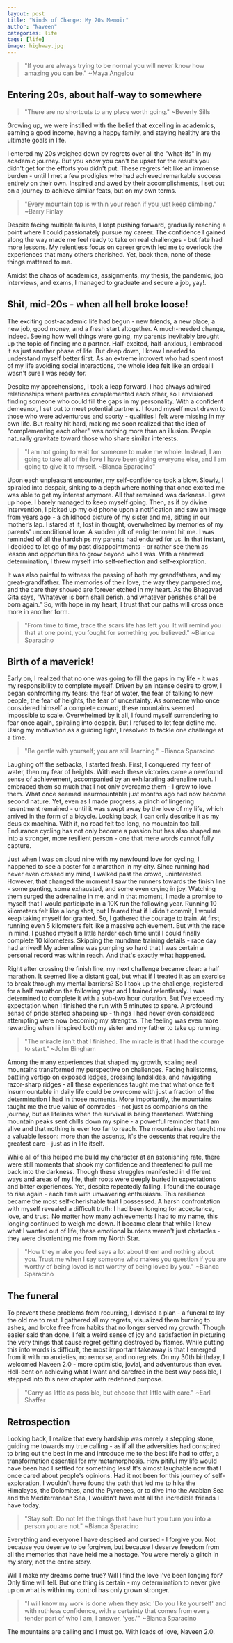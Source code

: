 ```yaml
---
layout: post
title: "Winds of Change: My 20s Memoir"
author: "Naveen"
categories: life
tags: [life]
image: highway.jpg
---
```


> "If you are always trying to be normal you will never know how amazing you can be."
> ~Maya Angelou

## Entering 20s, about half-way to somewhere

> "There are no shortcuts to any place worth going." ~Beverly Sills

Growing up, we were instilled with the belief that excelling in academics, earning a good income, having a happy family, and staying healthy are the ultimate goals in life.

I entered my 20s weighed down by regrets over all the "what-ifs" in my academic journey. But you know you can't be upset for the results you didn't get for the efforts you didn't put. These regrets felt like an immense burden - until I met a few prodigies who had achieved remarkable success entirely on their own. Inspired and awed by their accomplishments, I set out on a journey to achieve similar feats, but on my own terms.

> "Every mountain top is within your reach if you just keep climbing." ~Barry Finlay

Despite facing multiple failures, I kept pushing forward, gradually reaching a point where I could passionately pursue my career. The confidence I gained along the way made me feel ready to take on real challenges - but fate had more lessons. My relentless focus on career growth led me to overlook the experiences that many others cherished. Yet, back then, none of those things mattered to me.

Amidst the chaos of academics, assignments, my thesis, the pandemic, job interviews, and exams, I managed to graduate and secure a job, yay!.

## Shit, mid-20s - when all hell broke loose!

The exciting post-academic life had begun - new friends, a new place, a new job, good money, and a fresh start altogether. A much-needed change, indeed. Seeing how well things were going, my parents inevitably brought up the topic of finding me a partner. Half-excited, half-anxious, I embraced it as just another phase of life. But deep down, I knew I needed to understand myself better first. As an extreme introvert who had spent most of my life avoiding social interactions, the whole idea felt like an ordeal I wasn't sure I was ready for.

Despite my apprehensions, I took a leap forward. I had always admired relationships where partners complemented each other, so I envisioned finding someone who could fill the gaps in my personality. With a confident demeanor, I set out to meet potential partners. I found myself most drawn to those who were adventurous and sporty - qualities I felt were missing in my own life. But reality hit hard, making me soon realized that the idea of "complementing each other" was nothing more than an illusion. People naturally gravitate toward those who share similar interests. 

<!-- #Time and again, I heard the same polite rejection:
#"Naveen, you're incredibly sweet, but we're just too different." -->

> "I am not going to wait for someone to make me whole. Instead, I am going to take all of the love I have been giving everyone else, and I am going to give it to myself. ~Bianca Sparacino"

Upon each unpleasant encounter, my self-confidence took a blow. Slowly, I spiraled into despair, sinking to a depth where nothing that once excited me was able to get my interest anymore. All that remained was darkness. I gave up hope. I barely managed to keep myself going. Then, as if by divine intervention, I picked up my old phone upon a notification and saw an image from years ago - a childhood picture of my sister and me, sitting in our mother’s lap. I stared at it, lost in thought, overwhelmed by memories of my parents' unconditional love. A sudden jolt of enlightenment hit me. I was reminded of all the hardships my parents had endured for us. In that instant, I decided to let go of my past disappointments - or rather see them as lesson and opportunities to grow beyond who I was. With a renewed determination, I threw myself into self-reflection and self-exploration.

It was also painful to witness the passing of both my grandfathers, and my great-grandfather. The memories of their love, the way they pampered me, and the care they showed are forever etched in my heart. As the Bhagavad Gita says, "Whatever is born shall perish, and whatever perishes shall be born again." So, with hope in my heart, I trust that our paths will cross once more in another form.

> "From time to time, trace the scars life has left you. It will remind you that at one point, you fought for something you believed." ~Bianca Sparacino

## Birth of a maverick!

Early on, I realized that no one was going to fill the gaps in my life - it was my responsibility to complete myself. Driven by an intense desire to grow, I began confronting my fears: the fear of water, the fear of talking to new people, the fear of heights, the fear of uncertainty. As someone who once considered himself a complete coward, these mountains seemed impossible to scale. Overwhelmed by it all, I found myself surrendering to fear once again, spiraling into despair. But I refused to let fear define me. Using my motivation as a guiding light, I resolved to tackle one challenge at a time.

> "Be gentle with yourself; you are still learning." ~Bianca Sparacino

Laughing off the setbacks, I started fresh. First, I conquered my fear of water, then my fear of heights. With each these victories came a newfound sense of achievement, accompanied by an exhilarating adrenaline rush. I embraced them so much that I not only overcame them - I grew to love them. What once seemed insurmountable just months ago had now become second nature. Yet, even as I made progress, a pinch of lingering resentment remained - until it was swept away by the love of my life, which arrived in the form of a bicycle. Looking back, I can only describe it as my deus ex machina. With it, no road felt too long, no mountain too tall. Endurance cycling has not only become a passion but has also shaped me into a stronger, more resilient person - one that mere words cannot fully capture.

Just when I was on cloud nine with my newfound love for cycling, I happened to see a poster for a marathon in my city. Since running had never even crossed my mind, I walked past the crowd, uninterested. However, that changed the moment I saw the runners towards the finish line - some panting, some exhausted, and some even crying in joy. Watching them surged the adrenaline in me, and in that moment, I made a promise to myself that I would participate in a 10K run the following year. Running 10 kilometers felt like a long shot, but I feared that if I didn't commit, I would keep taking myself for granted. So, I gathered the courage to train. At first, running even 5 kilometers felt like a massive achievement. But with the race in mind, I pushed myself a little harder each time until I could finally complete 10 kilometers. Skipping the mundane training details - race day had arrived! My adrenaline was pumping so hard that I was certain a personal record was within reach. And that's exactly what happened.

Right after crossing the finish line, my next challenge became clear: a half marathon. It seemed like a distant goal, but what if I treated it as an exercise to break through my mental barriers? So I took up the challenge, registered for a half marathon the following year and I trained relentlessly. I was determined to complete it with a sub-two hour duration. But I've exceed my expectation when I finished the run with 5 minutes to spare. A profound sense of pride started shapeing up - things I had never even considered attempting were now becoming my strengths. The feeling was even more rewarding when I inspired both my sister and my father to take up running.

> "The miracle isn't that I finished. The miracle is that I had the courage to start." ~John Bingham

Among the many experiences that shaped my growth, scaling real mountains transformed my perspective on challenges. Facing hailstorms, battling vertigo on exposed ledges, crossing landslides, and navigating razor-sharp ridges - all these experiences taught me that what once felt insurmountable in daily life could be overcome with just a fraction of the determination I had in those moments. More importantly, the mountains taught me the true value of comrades - not just as companions on the journey, but as lifelines when the survival is being threatened. Watching mountain peaks sent chills down my spine - a powerful reminder that I am alive and that nothing is ever too far to reach. The mountains also taught me a valuable lesson: more than the ascents, it's the descents that require the greatest care - just as in life itself.

While all of this helped me build my character at an astonishing rate, there were still moments that shook my confidence and threatened to pull me back into the darkness. Though these struggles manifested in different ways and areas of my life, their roots were deeply buried in expectations and bitter experiences. Yet, despite repeatedly falling, I found the courage to rise again - each time with unwavering enthusiasm. This resilience became the most self-cherishable trait I possessed. A harsh confrontation with myself revealed a difficult truth: I had been longing for acceptance, love, and trust. No matter how many achievements I had to my name, this longing continued to weigh me down. It became clear that while I knew what I wanted out of life, these emotional burdens weren't just obstacles - they were disorienting me from my North Star.

> "How they make you feel says a lot about them and nothing about you. Trust me when I say someone who makes you question if you are worthy of being loved is not worthy of being loved by you." ~Bianca Sparacino

## The funeral

To prevent these problems from recurring, I devised a plan - a funeral to lay the old me to rest. I gathered all my regrets, visualized them burning to ashes, and broke free from habits that no longer served my growth. Though easier said than done, I felt a weird sense of joy and satisfaction in picturing the very things that cause regret getting destroyed by flames. While putting this into words is difficult, the most important takeaway is that I emerged from it with no anxieties, no remorse, and no regrets. On my 30th birthday, I welcomed Naveen 2.0 - more optimistic, jovial, and adventurous than ever. Hell-bent on achieving what I want and carefree in the best way possible, I stepped into this new chapter with redefined purpose.

> "Carry as little as possible, but choose that little with care." ~Earl Shaffer

## Retrospection

Looking back, I realize that every hardship was merely a stepping stone, guiding me towards my true calling - as if all the adversities had conspired to bring out the best in me and introduce me to the best life had to offer, a transformation essential for my metamorphosis. How pitiful my life would have been had I settled for something less! It's almost laughable now that I once cared about people's opinions. Had it not been for this journey of self-exploration, I wouldn't have found the path that led me to hike the Himalayas, the Dolomites, and the Pyrenees, or to dive into the Arabian Sea and the Mediterranean Sea, I wouldn't have met all the incredible friends I have today.

> "Stay soft. Do not let the things that have hurt you turn you into a person you are not." ~Bianca Sparacino

Everything and everyone I have despised and cursed - I forgive you. Not because you deserve to be forgiven, but because I deserve freedom from all the memories that have held me a hostage. You were merely a glitch in my story, not the entire story.

Will I make my dreams come true? Will I find the love I've been longing for? Only time will tell. But one thing is certain - my determination to never give up on what is within my control has only grown stronger.

> "I will know my work is done when they ask: 'Do you like yourself' and with ruthless confidence, with a certainty that comes from every tender part of who I am, I answer, 'yes.'" ~Bianca Sparacino

The mountains are calling and I must go. With loads of love,
Naveen 2.0.